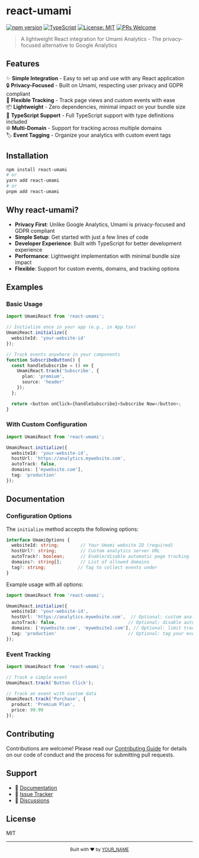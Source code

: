# react-umami

[![npm version](https://badge.fury.io/js/react-umami.svg)](https://badge.fury.io/js/react-umami)
[![TypeScript](https://badges.frapsoft.com/typescript/code/typescript.svg?v=101)](https://github.com/ellerbrock/typescript-badges/)
[![License: MIT](https://img.shields.io/badge/License-MIT-yellow.svg)](https://opensource.org/licenses/MIT)
[![PRs Welcome](https://img.shields.io/badge/PRs-welcome-brightgreen.svg?style=flat-square)](http://makeapullrequest.com)

> A lightweight React integration for Umami Analytics - The privacy-focused alternative to Google Analytics

## Features

✨ **Simple Integration** - Easy to set up and use with any React application  
🔒 **Privacy-Focused** - Built on Umami, respecting user privacy and GDPR compliant  
🎯 **Flexible Tracking** - Track page views and custom events with ease  
📦 **Lightweight** - Zero dependencies, minimal impact on your bundle size  
🔧 **TypeScript Support** - Full TypeScript support with type definitions included  
🌐 **Multi-Domain** - Support for tracking across multiple domains  
🏷️ **Event Tagging** - Organize your analytics with custom event tags

## Installation

```bash
npm install react-umami
# or
yarn add react-umami
# or
pnpm add react-umami
```

## Why react-umami?

- **Privacy First**: Unlike Google Analytics, Umami is privacy-focused and GDPR compliant
- **Simple Setup**: Get started with just a few lines of code
- **Developer Experience**: Built with TypeScript for better development experience
- **Performance**: Lightweight implementation with minimal bundle size impact
- **Flexible**: Support for custom events, domains, and tracking options

## Examples

### Basic Usage
```typescript
import UmamiReact from 'react-umami';

// Initialize once in your app (e.g., in App.tsx)
UmamiReact.initialize({
  websiteId: 'your-website-id'
});

// Track events anywhere in your components
function SubscribeButton() {
  const handleSubscribe = () => {
    UmamiReact.track('Subscribe', {
      plan: 'premium',
      source: 'header'
    });
  };

  return <button onClick={handleSubscribe}>Subscribe Now</button>;
}
```

### With Custom Configuration
```typescript
import UmamiReact from 'react-umami';

UmamiReact.initialize({
  websiteId: 'your-website-id',
  hostUrl: 'https://analytics.mywebsite.com',
  autoTrack: false,
  domains: ['mywebsite.com'],
  tag: 'production'
});
```

## Documentation

### Configuration Options

The `initialize` method accepts the following options:

```typescript
interface UmamiOptions {
  websiteId: string;        // Your Umami website ID (required)
  hostUrl?: string;         // Custom analytics server URL
  autoTrack?: boolean;      // Enable/disable automatic page tracking
  domains?: string[];       // List of allowed domains
  tag?: string;            // Tag to collect events under
}
```

Example usage with all options:

```typescript
import UmamiReact from 'react-umami';

UmamiReact.initialize({
  websiteId: 'your-website-id',
  hostUrl: 'https://analytics.mywebsite.com',  // Optional: custom analytics server
  autoTrack: false,                           // Optional: disable automatic tracking
  domains: ['mywebsite.com', 'mywebsite2.com'], // Optional: limit tracking to specific domains
  tag: 'production'                           // Optional: tag your events
});
```

### Event Tracking

```typescript
import UmamiReact from 'react-umami';

// Track a simple event
UmamiReact.track('Button Click');

// Track an event with custom data
UmamiReact.track('Purchase', {
  product: 'Premium Plan',
  price: 99.99
});
```

## Contributing

Contributions are welcome! Please read our [Contributing Guide](CONTRIBUTING.md) for details on our code of conduct and the process for submitting pull requests.

## Support

- 📝 [Documentation](https://github.com/YOUR_USERNAME/react-umami#documentation)
- 🐛 [Issue Tracker](https://github.com/YOUR_USERNAME/react-umami/issues)
- 💬 [Discussions](https://github.com/YOUR_USERNAME/react-umami/discussions)

## License

MIT 

---

<div align="center">
  <sub>Built with ❤️ by <a href="https://YOUR_WEBSITE.com">YOUR_NAME</a></sub>
</div>
